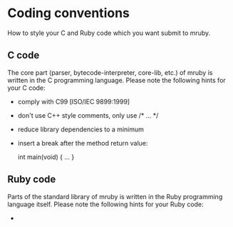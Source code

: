 # Coding conventions

How to style your C and Ruby code which you want submit to mruby.

## C code

The core part (parser, bytecode-interpreter, core-lib, etc.) of mruby is written in the C programming language. Please note the following hints for your C code:

+ comply with C99 [ISO/IEC 9899:1999]
+ don't use C++ style comments, only use /* ... */
+ reduce library dependencies to a minimum
+ insert a break after the method return value:

    int
    main(void)
    {
      ...
    }

## Ruby code

Parts of the standard library of mruby is written in the Ruby programming language itself. Please note the following hints for your Ruby code:

+ 
